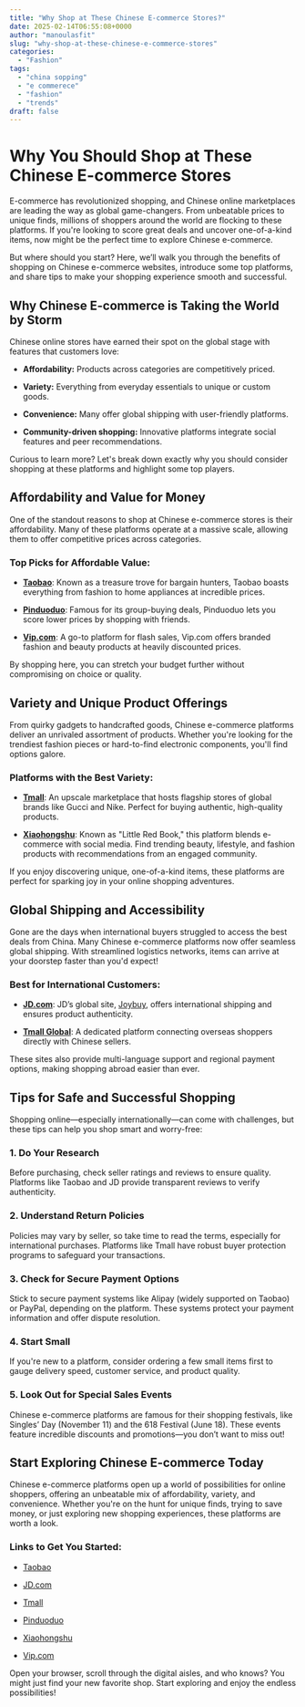 ```yaml
---
title: "Why Shop at These Chinese E-commerce Stores?"
date: 2025-02-14T06:55:08+0000
author: "manoulasfit"
slug: "why-shop-at-these-chinese-e-commerce-stores"
categories:
  - "Fashion"
tags:
  - "china sopping"
  - "e commerece"
  - "fashion"
  - "trends"
draft: false
---
```

# Why You Should Shop at These Chinese E-commerce Stores

E-commerce has revolutionized shopping, and Chinese online marketplaces are leading the way as global game-changers. From unbeatable prices to unique finds, millions of shoppers around the world are flocking to these platforms. If you're looking to score great deals and uncover one-of-a-kind items, now might be the perfect time to explore Chinese e-commerce.

But where should you start? Here, we’ll walk you through the benefits of shopping on Chinese e-commerce websites, introduce some top platforms, and share tips to make your shopping experience smooth and successful.

## Why Chinese E-commerce is Taking the World by Storm

Chinese online stores have earned their spot on the global stage with features that customers love:

- **Affordability:** Products across categories are competitively priced.

- **Variety:** Everything from everyday essentials to unique or custom goods.

- **Convenience:** Many offer global shipping with user-friendly platforms.

- **Community-driven shopping:** Innovative platforms integrate social features and peer recommendations.

Curious to learn more? Let's break down exactly why you should consider shopping at these platforms and highlight some top players.

## Affordability and Value for Money

One of the standout reasons to shop at Chinese e-commerce stores is their affordability. Many of these platforms operate at a massive scale, allowing them to offer competitive prices across categories.

### Top Picks for Affordable Value:

- [**Taobao**](https://www.taobao.com/): Known as a treasure trove for bargain hunters, Taobao boasts everything from fashion to home appliances at incredible prices.

- [**Pinduoduo**](https://www.pinduoduo.com/): Famous for its group-buying deals, Pinduoduo lets you score lower prices by shopping with friends.

- [**Vip.com**](https://www.vip.com/): A go-to platform for flash sales, Vip.com offers branded fashion and beauty products at heavily discounted prices.

By shopping here, you can stretch your budget further without compromising on choice or quality.

## Variety and Unique Product Offerings

From quirky gadgets to handcrafted goods, Chinese e-commerce platforms deliver an unrivaled assortment of products. Whether you're looking for the trendiest fashion pieces or hard-to-find electronic components, you'll find options galore.

### Platforms with the Best Variety:

- [**Tmall**](https://www.tmall.com/): An upscale marketplace that hosts flagship stores of global brands like Gucci and Nike. Perfect for buying authentic, high-quality products.

- [**Xiaohongshu**](https://www.xiaohongshu.com/): Known as "Little Red Book," this platform blends e-commerce with social media. Find trending beauty, lifestyle, and fashion products with recommendations from an engaged community.

If you enjoy discovering unique, one-of-a-kind items, these platforms are perfect for sparking joy in your online shopping adventures.

## Global Shipping and Accessibility

Gone are the days when international buyers struggled to access the best deals from China. Many Chinese e-commerce platforms now offer seamless global shipping. With streamlined logistics networks, items can arrive at your doorstep faster than you'd expect!

### Best for International Customers:

- [**JD.com**](https://www.jd.com/): JD’s global site, [Joybuy](https://www.joybuy.com/), offers international shipping and ensures product authenticity.

- [**Tmall Global**](https://www.tmall.hk/): A dedicated platform connecting overseas shoppers directly with Chinese sellers.

These sites also provide multi-language support and regional payment options, making shopping abroad easier than ever.

## Tips for Safe and Successful Shopping

Shopping online—especially internationally—can come with challenges, but these tips can help you shop smart and worry-free:

### 1. **Do Your Research**

Before purchasing, check seller ratings and reviews to ensure quality. Platforms like Taobao and JD provide transparent reviews to verify authenticity.

### 2. **Understand Return Policies**

Policies may vary by seller, so take time to read the terms, especially for international purchases. Platforms like Tmall have robust buyer protection programs to safeguard your transactions.

### 3. **Check for Secure Payment Options**

Stick to secure payment systems like Alipay (widely supported on Taobao) or PayPal, depending on the platform. These systems protect your payment information and offer dispute resolution.

### 4. **Start Small**

If you're new to a platform, consider ordering a few small items first to gauge delivery speed, customer service, and product quality.

### 5. **Look Out for Special Sales Events**

Chinese e-commerce platforms are famous for their shopping festivals, like Singles’ Day (November 11) and the 618 Festival (June 18). These events feature incredible discounts and promotions—you don’t want to miss out!

## Start Exploring Chinese E-commerce Today

Chinese e-commerce platforms open up a world of possibilities for online shoppers, offering an unbeatable mix of affordability, variety, and convenience. Whether you're on the hunt for unique finds, trying to save money, or just exploring new shopping experiences, these platforms are worth a look.

### Links to Get You Started:

- [Taobao](https://www.taobao.com/)

- [JD.com](https://www.jd.com/)

- [Tmall](https://www.tmall.com/)

- [Pinduoduo](https://www.pinduoduo.com/)

- [Xiaohongshu](https://www.xiaohongshu.com/)

- [Vip.com](https://www.vip.com/)

Open your browser, scroll through the digital aisles, and who knows? You might just find your new favorite shop. Start exploring and enjoy the endless possibilities!

##
